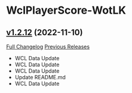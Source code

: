 # WclPlayerScore-WotLK

## [v1.2.12](https://github.com/icaca/WclPlayerScore/tree/v1.2.12) (2022-11-10)
[Full Changelog](https://github.com/icaca/WclPlayerScore/commits/v1.2.12) [Previous Releases](https://github.com/icaca/WclPlayerScore/releases)

- WCL Data Update  
- WCL Data Update  
- WCL Data Update  
- Update README.md  
- WCL Data Update  
